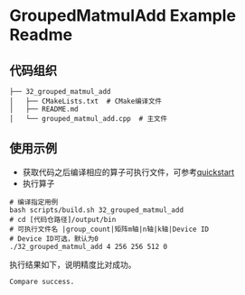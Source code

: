 # GroupedMatmulAdd Example Readme
## 代码组织
```
├── 32_grouped_matmul_add
│   ├── CMakeLists.txt  # CMake编译文件
│   ├── README.md
│   └── grouped_matmul_add.cpp  # 主文件
```
## 使用示例
- 获取代码之后编译相应的算子可执行文件，可参考[quickstart](../../docs/quickstart.md#算子编译)
- 执行算子
```
# 编译指定用例
bash scripts/build.sh 32_grouped_matmul_add
# cd [代码仓路径]/output/bin
# 可执行文件名 |group_count|矩阵m轴|n轴|k轴|Device ID
# Device ID可选，默认为0
./32_grouped_matmul_add 4 256 256 512 0
```
执行结果如下，说明精度比对成功。
```
Compare success.
```
